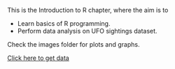 This is the Introduction to R chapter, where the aim is to

* Learn basics of R programming.
* Perform data analysis on UFO sightings dataset.

Check the images folder for plots and graphs.

[Click here to get data](https://raw.githubusercontent.com/johnmyleswhite/ML_for_Hackers/master/01-Introduction/data/ufo/ufo_awesome.tsv)

